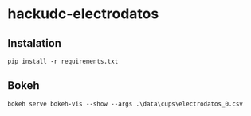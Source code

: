 # hackudc-electrodatos

## Instalation

````
pip install -r requirements.txt
````

## Bokeh

````
bokeh serve bokeh-vis --show --args .\data\cups\electrodatos_0.csv
````
